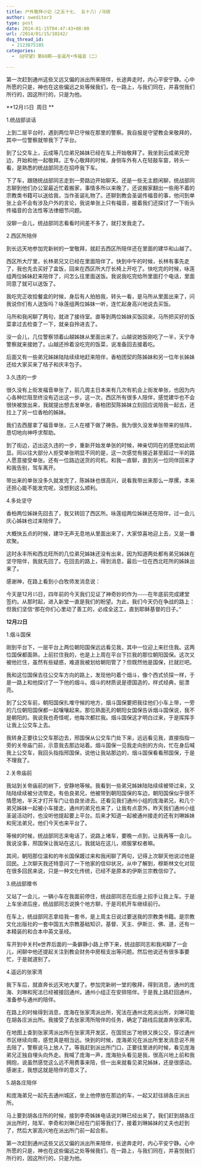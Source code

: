 ```yaml
---
title: 户外敬拜小记（之五十七、 五十八）/马锐
author: sweditor3
type: post
date: 2014-01-15T04:47:43+00:00
url: /2014/01/15/10242/
dsq_thread_id:
  - 2123875185
categories:
  - 《@守望》第60期——圣诞月•传福音（二）

---
```

第一次赶到通州这些又远又偏的派出所来陪伴，长途奔走时，内心平安宁静。心中所愿的只是，神也在这些偏远之处等候我们，在一路上，与我们同在，并喜悦我们所行的，因这所行的，只是为他。

<!--more-->

**12<span style="font-family: 宋体;">月15</span><span style="font-family: 宋体;">日  周日</span> **

1.<span style="font-family: 宋体;">统战部谈话</span>

上到二层平台时，遇到两位早已守候在那里的警察。我自报是守望教会来敬拜的，其中一位警察就带我下了平台。

到了公交车上，云成等几位弟兄姊妹已经在车上开始敬拜了。我坐到云成弟兄旁边，开始和他一起敬拜。正专心敬拜的时候，身侧车外有人在轻敲车窗，转头一看，是熟悉的统战部同志在招呼我下车。

下了车，跟随统战部同志走到一旁路边开始聊天。还是一些无主题闲聊，统战部同志聊到他们办公室最近忙着搬家，事情多所以来晚了，还说搬家翻出一些用不着的宗教类书籍可以送给我，当作圣诞礼物了。还聊到教会圣诞传福音的事，他问到单张上会不会有涉及户外的言论，我说单张上只有福音，接着我们还探讨了一下街头传福音的合法性等法律细节问题。

没聊一会儿，统战部同志看看时间差不多了，就打发我走了。

2.<span style="font-family: 宋体;">西区所陪伴</span>

到长远天地参加完新树的一堂敬拜，就赶去西区所陪伴还在里面的建华和山越了。

西区所大厅里，长林弟兄又已经在里面陪伴了。快到中午的时候，长林有事先走了，我也先去买好了盒饭，回来在西区所大厅长椅上开吃了。快吃完的时候，咏莲组两位姊妹赶来陪伴了，问怎么往里面送饭。我说我吃完给所里面打个电话，里面同意了就可以送饭了。

我吃完正收拾餐盒的时候，身后有人拍拍我，转头一看，是马所从里面出来了，问我说你们有人送饭吗？咏莲组两位姊妹一听，连忙起身高兴地说去买饭。

马所和我闲聊了两句，就进了接待室。直等到两位姊妹买饭回来，马所把买好的饭菜拿过去检查了一下，就亲自拎进去了。

没一会儿，几位警察领着山越姊妹从里面出来了。山越说她饭刚吃了一半，天宁寺警察就来接她了。山越还拎着没吃完的饭菜，说准备回去接着吃。

后面又有一些弟兄姊妹陆陆续续地赶来陪伴，香柏团契的陈姊妹和另一位年长姊妹还给大家买来了桔子和庆丰包子。

3.<span style="font-family: 宋体;">久违的一步</span>

很久没有上街发福音单张了，前几周主日本来有几次有机会上街发单张，也因为内心各种拦阻至终没有迈出这一步。这一次，西区所有很多人陪伴，感觉建华也不会很快被放出来，我就提出想去发单张，香柏团契陈姊妹立刻回应说陪我一起去，还拉上了另一位香柏的姊妹。

我们去西屋拿了福音单张，三人在楼下做了祷告。我为很久没发单张带来的怯阵，恳切地向神呼求帮助。

到了街边，迈出这久违的一步，重新开始发单张的时候，神亲切同在的感觉如此明显。同以往大部分人拒受单张明显不同的是，这一次感觉有接近甚至超过一半的路人愿意接受单张。还有一位路边送货的司机，和我一直聊，直到另一位同伴回来才和我告别，驾车离开。

带出来的单张没多久就发完了，陈姊妹也很高兴，说看我带出来那么一厚摞，本来还担心能不能发完呢，没想到这么顺利。

4.<span style="font-family: 宋体;">多处坚守</span>

香柏两位姊妹先回去了，我又转回了西区所。咏莲组两位姊妹还在陪伴，过一会儿庆心姊妹也过来陪伴了。

大概快五点的时候，建华无声无息地从里面出来了，大家惊喜地迎上去，又是一番欢聚。

这时永丰所和西北旺所的几位弟兄姊妹还没有出来，因为知道两处都有弟兄姊妹在坚守陪伴，我就先回了。在回去的路上，得到消息，最后一位在西北旺所的姊妹出来了。

感谢神，在路上看到小白牧师发消息说：

今天是12<span style="font-family: 宋体;">月15</span><span style="font-family: 宋体;">日，四年前的今天我们见证了神奇妙的作为——在年底前完成建堂签约。从那时起，进入新堂一直是我们的盼望。为此，我们今天仍在争战的路上：但我们坚信“那在你们心里动了善工的，必成全这工，直到耶稣基督的日子。”</span>

**12<span style="font-family: 宋体;">月22</span><span style="font-family: 宋体;">日</span>**

1.<span style="font-family: 宋体;">烟斗国保</span>

刚到平台下，一层平台上两位朝阳国保远远看见我，其中一位迎上来拦住我。这两位国保都面熟，上前拦住我的，也是上上周在平台下拦我的那位朝阳国保。这次又被他拦住，虽然有些疑惑，难道我被划给朝阳管了？但既然他是国保，拦就拦吧。

我和这位国保去往公交车方向的路上，发现他叼着个烟斗，像个西式侦探一样，于是一路上和他探讨了一下他的烟斗。烟斗的材质说是德国造的，样式经典，挺漂亮。

到了公交车前，朝阳国保扎堆守候的地方，烟斗国保要把我往他们小车上带，一旁的几位朝阳国保都一起嚷嚷起来。那位熟面孔的朝阳女国保告诉烟斗国保说，我不是朝阳的。我说我也奇怪呢，他每次都拦我。烟斗国保这才明白过来，于是挥挥手让我上公交车上去。

我转身正要往公交车那边去，邢国保从公交车门处下来，远远看见我，直接指指一旁的关帝庙门前，示意我去那边站着。烟斗国保一见我走向别的方向，忙在身后喊我上公交车，我回头指指邢国保，说他让我站那边的，烟斗国保看看邢国保，于是不理我了。

2.<span style="font-family: 宋体;">关帝庙前</span>

我站到关帝庙前的树下，安静地等候。我看到一些弟兄姊妹陆陆续续被带过来，又陆陆续续被分流带走。有伯良弟兄，他被带到朝阳国保的车边，朝阳国保似乎很不情愿地，半天才打开车门让伯良坐进去。还看见我们通州小组的庞海弟兄，和几个弟兄姊妹一起被小车接走。通州的弟兄也来了，让我有点意外，昨天我们通州小组圣诞活动时，也没听他提起要上平台。后来才知道一起被通州接走的还有刘琳姊妹和宪法弟兄，他们今天也来平台了。

等候的时候，统战部同志来电话了，说路上堵车，要晚一点到，让我再等一会儿。我说没事，邢国保让我站在这儿，我就站在这儿，顺服掌权者嘛。

其间，朝阳那位温和的年长国保踱过来和我闲聊了两句，记得上次聊天他说过他是回民。上次聊天我还特意问了一下他家的信仰状况，从中了解到，穆斯林文化对现在很多回民来说，只是一种文化传统，已经不是原本的伊斯兰宗教信仰了。

3.<span style="font-family: 宋体;">统战部赠书</span>

又站了一会儿，一辆小车在我面前停住，统战部同志在后座上招手让我上车。于是上车坐进后座，统战部同志说换个地方聊，于是司机开车继续前行。

在车上，统战部同志拿给我一套书，是上周主日说过要送我的宗教类书籍。是宗教文化出版社的一套中国五大宗教基础知识，基督、天主、伊斯兰、佛、道，还有一本精装的和合本中英文圣经。

车开到中关村e<span style="font-family: 宋体;">世界后面的一条僻静小路上停下来，统战部同志和我闲聊了一会儿，闲聊中他还提起关注到教会财务中房租支出等问题。然后他说还有很多事要忙，于是就道别了。</span>

4.<span style="font-family: 宋体;">遥远的张家湾</span>

我下车后，就直奔长远天地大厦了。参加完新树一堂的敬拜，得到消息，通州的庞海、刘琳和宪法已经被接回通州，通州小组正在安排陪伴。于是我上路赶回通州，准备参与通州的陪伴。

在路上的时候得到消息，庞海在张家湾派出所，宪法在通州北苑派出所，刘琳可能在胡各庄派出所。我接受了去张家湾所陪伴的任务，确定了路线后就直奔张家湾。

在地图上查到张家湾派出所在张家湾开发区，在国贸出了地铁又换公交，穿过通州市区继续向南，感觉真是相当远。快到的时候，庞海弟兄在派出所里发消息说不用去陪了，警察说马上放人了。等我赶到派出所门口，正要往里进的时候，看见庞海弟兄正独自埋头向外走。我喊了庞海一声，庞海抬头看见是我，很高兴地上前和我拥抱，说虽然感觉这么远不用费事来陪，但一出来就看见弟兄姊妹，还是很感动。感谢主，我想这就是陪伴的意义了。

5.胡各庄陪伴

和庞海弟兄一起先去通州城区，坐上他停放在那边的车，一起又赶往胡各庄派出所。

马上要到胡各庄所的时候，接到李奇姊妹电话说刘琳已经出来了。我们赶到胡各庄派出所时，陆军、李奇和刘琳已经在门前等我们了，接着刘琳姊妹的丈夫也赶到了，然后大家高兴地在派出所门前一起合影。

第一次赶到通州这些又远又偏的派出所来陪伴，长途奔走时，内心平安宁静。心中所愿的只是，神也在这些偏远之处等候我们，在一路上，与我们同在，并喜悦我们所行的，因这所行的，只是为他。